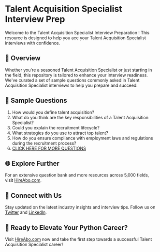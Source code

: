 # Talent Acquisition Specialist Interview Prep

Welcome to the Talent Acquisition Specialist Interview Preparation ! This resource is designed to help you ace your Talent Acquisition Specialist interviews with confidence.

## 🚀 Overview

Whether you're a seasoned Talent Acquisition Specialist or just starting in the field, this repository is tailored to enhance your interview readiness. We've curated a set of sample questions commonly asked in Talent Acquisition Specialist interviews to help you prepare and succeed.

## 📝 Sample Questions

1. How would you define talent acquisition?
2. What do you think are the key responsibilities of a Talent Acquisition Specialist?
3. Could you explain the recruitment lifecycle?
4. What strategies do you use to attract top talent?
5. How do you ensure compliance with employment laws and regulations during the recruitment process?
6. [CLICK HERE FOR MORE QUESTIONS](https://hireabo.com/job/1_1_12/Talent%20Acquisition%20Specialist)

## 🌐 Explore Further

For an extensive question bank and more resources across 5,000 fields, visit [HireAbo.com](https://www.hireabo.com).

## 📱 Connect with Us

Stay updated on the latest industry insights and interview tips. Follow us on [Twitter](https://twitter.com/hireabo) and [LinkedIn](https://www.linkedin.com/in/hire-abo-3609972a8/).

## 🚀 Ready to Elevate Your Python Career?

Visit [HireAbo.com](https://www.hireabo.com) now and take the first step towards a successful Talent Acquisition Specialist career!